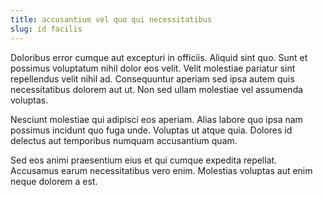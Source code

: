 ```yaml
---
title: accusantium vel quo qui necessitatibus
slug: id facilis
---
```


Doloribus error cumque aut excepturi in officiis. Aliquid sint quo. Sunt et possimus voluptatum nihil dolor eos velit. Velit molestiae pariatur sint repellendus velit nihil ad. Consequuntur aperiam sed ipsa autem quis necessitatibus dolorem aut ut. Non sed ullam molestiae vel assumenda voluptas.

Nesciunt molestiae qui adipisci eos aperiam. Alias labore quo ipsa nam possimus incidunt quo fuga unde. Voluptas ut atque quia. Dolores id delectus aut temporibus numquam accusantium quam.

Sed eos animi praesentium eius et qui cumque expedita repellat. Accusamus earum necessitatibus vero enim. Molestias voluptas aut enim neque dolorem a est.
